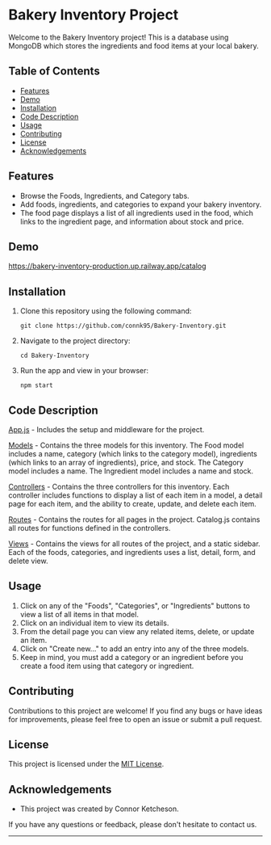 # Bakery Inventory Project

Welcome to the Bakery Inventory project! This is a database using MongoDB which stores the ingredients and food items at your local bakery.

## Table of Contents

- [Features](https://github.com/connk95/Bakery-Inventory/blob/main/README.md#features)
- [Demo](https://github.com/connk95/Bakery-Inventory/blob/main/README.md#features)
- [Installation](https://github.com/connk95/Bakery-Inventory/blob/main/README.md#installation)
- [Code Description](https://github.com/connk95/Bakery-Inventory/blob/main/README.md#code-description)
- [Usage](https://github.com/connk95/Bakery-Inventory/blob/main/README.md#usage)
- [Contributing](https://github.com/connk95/Bakery-Inventory/blob/main/README.md#contributing)
- [License](https://github.com/connk95/Bakery-Inventory/blob/main/README.md#license)
- [Acknowledgements](https://github.com/connk95/Bakery-Inventory/blob/main/README.md#acknowledgements)

## Features

- Browse the Foods, Ingredients, and Category tabs.
- Add foods, ingredients, and categories to expand your bakery inventory.
- The food page displays a list of all ingredients used in the food, which links to the ingredient page, and information about stock and price.

## Demo

https://bakery-inventory-production.up.railway.app/catalog

## Installation

1. Clone this repository using the following command:

   ```
   git clone https://github.com/connk95/Bakery-Inventory.git
   ```

2. Navigate to the project directory:

   ```
   cd Bakery-Inventory
   ```

3. Run the app and view in your browser:
   ```
   npm start
   ```

## Code Description

[App.js](https://github.com/connk95/Bakery-Inventory/blob/main/app.js) - Includes the setup and middleware for the project.

[Models](https://github.com/connk95/Bakery-Inventory/tree/main/models) - Contains the three models for this inventory. The Food model includes a name, category (which links to the category model), ingredients (which links to an array of ingredients), price, and stock. The Category model includes a name. The Ingredient model includes a name and stock.

[Controllers](https://github.com/connk95/Bakery-Inventory/tree/main/controllers) - Contains the three controllers for this inventory. Each controller includes functions to display a list of each item in a model, a detail page for each item, and the ability to create, update, and delete each item.

[Routes](https://github.com/connk95/Bakery-Inventory/tree/main/routes) - Contains the routes for all pages in the project. Catalog.js contains all routes for functions defined in the controllers.

[Views](https://github.com/connk95/Bakery-Inventory/tree/main/views) - Contains the views for all routes of the project, and a static sidebar. Each of the foods, categories, and ingredients uses a list, detail, form, and delete view.

## Usage

1. Click on any of the "Foods", "Categories", or "Ingredients" buttons to view a list of all items in that model.
2. Click on an individual item to view its details.
3. From the detail page you can view any related items, delete, or update an item.
4. Click on "Create new..." to add an entry into any of the three models.
5. Keep in mind, you must add a category or an ingredient before you create a food item using that category or ingredient.

## Contributing

Contributions to this project are welcome! If you find any bugs or have ideas for improvements, please feel free to open an issue or submit a pull request.

## License

This project is licensed under the [MIT License](LICENSE).

## Acknowledgements

- This project was created by Connor Ketcheson.

If you have any questions or feedback, please don't hesitate to contact us.

---
